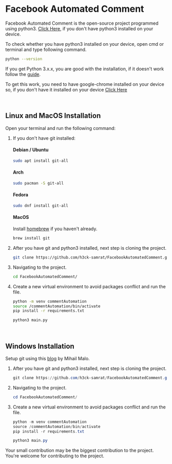 # Facebook Automated Comment

Facebook Automated Comment is the open-source project programmed using python3.
[Click Here](https://www.python.org/downloads/), if you don't have python3 installed on your device.

To check whether you have python3 installed on your device, open cmd or terminal and type following command.
```bash
python --version
```

If you get Python 3.x.x, you are good with the installation, if it doesn't work follow the [guide](https://realpython.com/installing-python/).

To get this work, you need to have google-chrome installed on your device so, if you don't have it installed on your device [Click Here](https://support.google.com/chrome/answer/95346?co=GENIE.Platform%3DDesktop&hl=en)

<br>

## Linux and MacOS Installation

Open your terminal and run the following command:

1. If you don't have git installed:
    #### Debian / Ubuntu
    ```bash
    sudo apt install git-all
    ```

    #### Arch
    ```bash
    sudo pacman -S git-all
    ```

    #### Fedora
    ```bash
    sudo dnf install git-all
    ```

    #### MacOS
    Install [homebrew](https://brew.sh/) if you haven't already.
    ```bash
    brew install git
    ```

2. After you have git and python3 installed, next step is cloning the project.

    ```bash
    git clone https://github.com/h3ck-samrat/FacebookAutomatedComment.git
    ```

3. Navigating to the project.

    ```bash
    cd FacebookAutomatedComment/
    ```

4. Create a new virtual environment to avoid packages conflict and run the file.
    ```bash
    python -m venv commentAutomation
    source /commentAutomation/bin/activate
    pip install -r requirements.txt
    ```

    ```bash
    python3 main.py
    ```

<br>

## Windows Installation

Setup git using this [blog](https://dev.to/qm3ster/setting-up-gitsshgpg-on-windows-5c85) by Mihail Malo.

1. After you have git and python3 installed, next step is cloning the project.

    ```powershell
    git clone https://github.com/h3ck-samrat/FacebookAutomatedComment.git
    ```

2. Navigating to the project.

    ```powershell
    cd FacebookAutomatedComment/
    ```

3. Create a new virtual environment to avoid packages conflict and run the file.
    ```powershell
    python -m venv commentAutomation
    source /commentAutomation/bin/activate
    pip install -r requirements.txt
    ```
    
    ```powershell
    python3 main.py
    ```

Your small contribution may be the biggest contribution to the project. You're welcome for contributing to the project.



